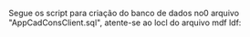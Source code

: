 Segue os script para criação do banco de dados no0 arquivo "AppCadConsClient.sql", atente-se ao locl do arquivo mdf ldf:
